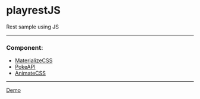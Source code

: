 # playrestJS


Rest sample using JS

---
### Component:  
* [MaterializeCSS](http://materializecss.com/grid.html)
* [PokeAPI](https://pokeapi.co/)
* [AnimateCSS](https://daneden.github.io/animate.css/)
---

[Demo](https://backgroundapps.github.io/playrestJS/)
